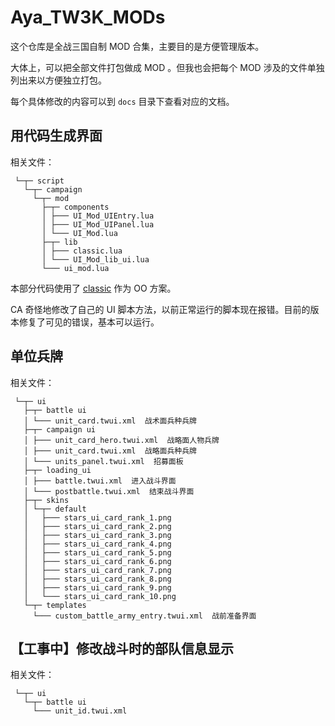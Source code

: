 # Aya_TW3K_MODs

这个仓库是全战三国自制 MOD 合集，主要目的是方便管理版本。

大体上，可以把全部文件打包做成 MOD 。但我也会把每个 MOD 涉及的文件单独列出来以方便独立打包。

每个具体修改的内容可以到 ````docs```` 目录下查看对应的文档。

## 用代码生成界面

相关文件：

```text
 └─┬─ script
   └─┬─ campaign
     └─┬─ mod
       ├─┬─ components
       │ ├─── UI_Mod_UIEntry.lua
       │ ├─── UI_Mod_UIPanel.lua
       │ └─── UI_Mod.lua
       ├─┬─ lib
       │ ├─── classic.lua
       │ └─── UI_Mod_lib_ui.lua
       └─── ui_mod.lua
```

本部分代码使用了 [classic](https://github.com/rxi/classic) 作为 OO 方案。

CA 奇怪地修改了自己的 UI 脚本方法，以前正常运行的脚本现在报错。目前的版本修复了可见的错误，基本可以运行。

## 单位兵牌

相关文件：

```text
 └─┬─ ui
   ├─┬─ battle ui
   │ └─── unit_card.twui.xml  战术面兵种兵牌
   ├─┬─ campaign ui
   │ ├─── unit_card_hero.twui.xml  战略面人物兵牌
   │ ├─── unit_card.twui.xml  战略面兵种兵牌
   │ └─── units_panel.twui.xml  招募面板
   ├─┬─ loading_ui
   │ ├─── battle.twui.xml  进入战斗界面
   │ └─── postbattle.twui.xml  结束战斗界面
   ├─┬─ skins
   │ └─┬─ default
   │   ├─── stars_ui_card_rank_1.png
   │   ├─── stars_ui_card_rank_2.png
   │   ├─── stars_ui_card_rank_3.png
   │   ├─── stars_ui_card_rank_4.png
   │   ├─── stars_ui_card_rank_5.png
   │   ├─── stars_ui_card_rank_6.png
   │   ├─── stars_ui_card_rank_7.png
   │   ├─── stars_ui_card_rank_8.png
   │   ├─── stars_ui_card_rank_9.png
   │   └─── stars_ui_card_rank_10.png
   └─┬─ templates
     └─── custom_battle_army_entry.twui.xml  战前准备界面
```

## 【工事中】修改战斗时的部队信息显示

相关文件：

```text
 └─┬─ ui
   └─┬─ battle ui
     └─── unit_id.twui.xml
```
